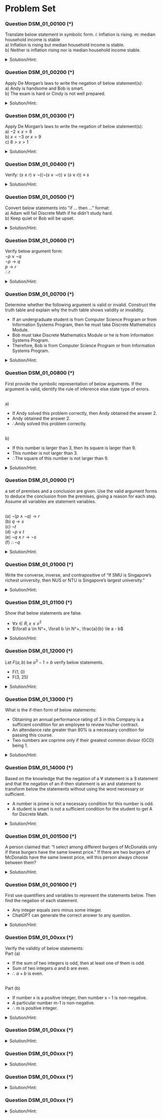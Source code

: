 # Problem Set 

### Question DSM_01_00100 (*)
Translate below statement in symbolic form. $i$: Inflation is rising. $m$: median household income is stable
<br /> a) Inflation is rising but median household income is stable.
<br /> b) Neither is inflation rising nor is  median household income stable.

<details>
  <summary>Solution/Hint:</summary>

<br /> a) $i \land m$ 
<br /> b) $\neg i \land \neg m$ 

</details>


### Question DSM_01_00200 (*)

Apply De Morgan’s laws to write the negation of below statement(s): 
<br /> a) Andy is handsome and Bob is smart.
<br /> b) The exam is hard or Cindy is not well prepared.

<details>
  <summary>Solution/Hint:</summary>

<br /> a) Andy is not handsome or Bob is not smart.
<br /> b) The exam is not hard and Cindy is  well prepared.

</details>

### Question DSM_01_00300 (*)

Apply De Morgan’s laws to write the negation of below statement(s): 
<br /> a) $-2 \leq x < 8$
<br /> b) $x < -3\ or\ x > 9$
<br /> c) $8 > x > 1$

<details>
  <summary>Solution/Hint:</summary>

<br /> a) $x < -2\ or\ x \geq 8$
<br /> b) $-3 \leq x \leq 9$
<br /> c) $8 \leq x\ or\  x \leq 1$
</details>



### Question DSM_01_00400 (*)

Verify: $(s \land r)\lor \neg( (\neg(s \lor \neg r)) \lor (s \lor r) )\equiv s$

<details>
  <summary>Solution/Hint:</summary>

<br /> 
<br />
<br /> 
</details>

### Question DSM_01_00500 (*)

Convert below statements into "if ... then ..." format:
<br /> a) Adam will fail Discrete Math if he didn't study hard. 
<br /> b) Keep quiet or Bob will be upset.


<details>
  <summary>Solution/Hint:</summary>

<br /> 
<br />
<br /> 
</details>

### Question DSM_01_00600 (*)

Verify below argument form:
<br /> $\neg p \lor \neg q$
<br /> $\neg p \to q$
<br /> $p \to r$
<br /> $\therefore r$



<details>
  <summary>Solution/Hint:</summary>

<br />  Invalid. Hints: using truth table
<br />
<br />
</details>


### Question DSM_01_00700 (*)

Determine whether the following argument is valid or invalid. Construct the truth table and explain why the truth table shows validity or invalidity.
  - If an undergraduate student is from Computer Science Program or from Information Systems Program, then he must take Discrete Mathematics Module.
  - Bob must take Discrete Mathematics Module or he is from Information Systems Program.
  - Therefore, Bob is from Computer Science Program or from Information Systems Program.



<details>
  <summary>Solution/Hint:</summary>

<br />  Invalid. Hints: using truth table
<br />
<br />
</details>


### Question DSM_01_00800 (*)

First provide the symbolic representation of below arguments. If the argument is valid, identify the rule of inference else state type of errors.

<br /> a)	
- If Andy solved this problem correctly, then Andy obtained the answer 2.
- Andy obtained the answer 2.
- ∴Andy solved this problem correctly.
  
<br /> b)
- If this number is larger than 3, then its square is larger than 9.
- This number is not larger than 3.
- ∴The square of this number is not larger than 9.



<details>
  <summary>Solution/Hint:</summary>

<br />  Converse Error
<br />
<br />
</details>

### Question DSM_01_00900 (*)

a set of premises and a conclusion are given. Use the valid argument forms to deduce the conclusion from the premises, giving a reason for each step. Assume all variables are statement variables.

<br /> (a) $\neg (p \land \neg q) \to r$
<br /> (b) $q \to s$
<br /> (c) $\neg t$
<br /> (d) $\neg p \lor t$
<br /> (e) $\neg q \land r \to \neg s$
<br /> (f) $\therefore \neg q$



<details>
  <summary>Solution/Hint:</summary>

<br />  
</details>


### Question DSM_01_01000 (*)

Write the converse, inverse, and contrapositive of “If SMU is Singapore’s richest university, then NUS or NTU is Singapore’s largest university.”

<details>
  <summary>Solution/Hint:</summary>

<br />  
</details>



### Question DSM_01_01100 (*)

Show that below statements are false.
- $\forall x \in R, x \le x^2$
- $\forall a \in N^+, \forall b \in N^+, \frac{a}{b} \le a - b$


<details>
  <summary>Solution/Hint:</summary>

Counter example:
- $x=0.5$
- $a = 4, b = 1$
<br />  
</details>

### Question DSM_01_12000 (*)

Let $F(a,b)$ be $a^3 - 1 > b$  verify below statements.
- F(1, 0) 
- F(3, 25)


<details>
  <summary>Solution/Hint:</summary>

<br /> False; True  
</details>

### Question DSM_01_13000 (*)

What is the if-then form of below statements:
-	Obtaining an annual performance rating of 3 in this Company is a sufficient condition for an employee to review his/her contract.
-	An attendance rate greater than 80% is a necessary condition for passing this course.
-	Two numbers are coprime only if their greatest common divisor (GCD) being 1.

<details>
  <summary>Solution/Hint:</summary>

-	If an employee achieved an annual performance rating of 3 in this Company then his/her contract can be renewed.
-	If a student passed this course then his/her attendance rate is greater than 80%.
- If wwo numbers are coprime then their greatest common divisor (GCD) is 1.

<br />  
</details>

### Question DSM_01_14000 (*)

Based on the knowledge that the negation of a $\forall$ statement is a $\exists$ statement and that the negation of an if-then statement is an and statement to transform below the statements without using the word necessary or sufficient.    
- A number is prime is not a necessary condition for this number is odd.
- A student is smart is not a sufficient condition for the student to get A for Dsicrete Math.


<details>
  <summary>Solution/Hint:</summary>
  
- There is a number that is odd but not prime.
- There is a student who is smart but didn't get A for Dsicrete Math.
<br />
</details>

### Question DSM_01_001500 (*)

A person claimed that: “I select among different burgers of McDonalds only if these burgers have the same lowest price.”  If there are two burgers of McDonalds have the same lowest price, will this person always choose between them? 

<details>
  <summary>Solution/Hint:</summary>

No. A statement is not logically equivalent to its converse.


<br />  
</details>

### Question DSM_01_001600 (*)

First use quantifiers and variables to represent the statements below. Then find the negation of each statement.
-	Any integer equals zero minus some integer.
-	ChatGPT can generate the correct answer to any question.


<details>
  <summary>Solution/Hint:</summary>

-	$\forall$ integer $a$ , $\exists$ integer $b$ such that $a = 0 - b$ ; 
<br />  Negation: $\exists$ integer $a$ , $\forall$ integer $b$ such that $a \ne 0 - b$
-	$\forall$ questions $q$ , ChatGPT can generate correct answer $a$ of $q$ 
<br />  Negation: $\exists$  question $q$ , such that ChatGPT cannot generate correct answer $a$ of $q$

<br />  
</details>

### Question DSM_01_00xxx (*)

Verify the validity of below statements:
<br />  Part (a)

- If the sum of two integers is odd, then at least one of them is odd.
- Sum of two integers $a$ and $b$ are even.
- ∴ $a + b$ is even.

<br />  Part (b)

- If number x is a positive integer, then number x – 1 is non-negative.
- A particular number m-1 is non-negative.
- ∴ m is positive integer.


<details>
  <summary>Solution/Hint:</summary>

Part a: Valid by Contrapositive Implication. Part b: Invalid; converse error
<br />  
</details>

### Question DSM_01_00xxx (*)


<details>
  <summary>Solution/Hint:</summary>

<br />  
</details>

### Question DSM_01_00xxx (*)


<details>
  <summary>Solution/Hint:</summary>

<br />  
</details>

### Question DSM_01_00xxx (*)


<details>
  <summary>Solution/Hint:</summary>

<br />  
</details>

### Question DSM_01_00xxx (*)


<details>
  <summary>Solution/Hint:</summary>

<br />  
</details>